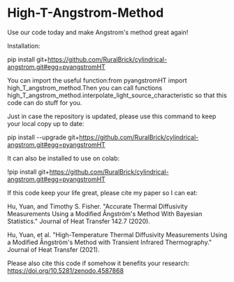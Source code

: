# High-T-Angstrom-Method
Use our code today and make Angstrom's method great again!

Installation:

pip install git+https://github.com/RuralBrick/cylindrical-angstrom.git#egg=pyangstromHT

You can import the useful function:from pyangstromHT import high_T_angstrom_method.Then you can call functions high_T_angstrom_method.interpolate_light_source_characteristic so that this code can do stuff for you.

Just in case the repository is updated, please use this command to keep your local copy up to date:

pip install --upgrade git+https://github.com/RuralBrick/cylindrical-angstrom.git#egg=pyangstromHT


It can also be installed to use on colab:

!pip install git+https://github.com/RuralBrick/cylindrical-angstrom.git#egg=pyangstromHT


If this code keep your life great, please cite my paper so I can eat:

Hu, Yuan, and Timothy S. Fisher. "Accurate Thermal Diffusivity Measurements Using a Modified Ångström's Method With Bayesian Statistics." Journal of Heat Transfer 142.7 (2020).

Hu, Yuan, et al. "High-Temperature Thermal Diffusivity Measurements Using a Modified Ångström's Method with Transient Infrared Thermography." Journal of Heat Transfer (2021).

Please also cite this code if somehow it benefits your research: https://doi.org/10.5281/zenodo.4587868
